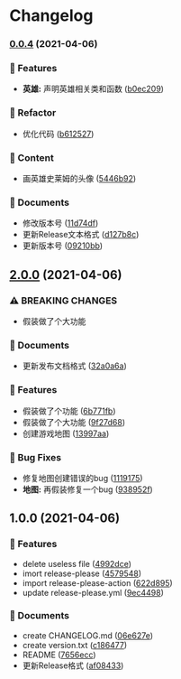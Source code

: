 # Changelog

### [0.0.4](https://www.github.com/HongjianTang/release-test/compare/v2.0.0...v0.0.4) (2021-04-06)


### 🚀 Features

* **英雄:** 声明英雄相关类和函数 ([b0ec209](https://www.github.com/HongjianTang/release-test/commit/b0ec209787d2676fd8178b8fb6a4bb7059471d99))


### 🔨 Refactor

* 优化代码 ([b612527](https://www.github.com/HongjianTang/release-test/commit/b61252795f1e28dfe2b85882b94c3fb6ff045bff))


### 🎨 Content

* 画英雄史莱姆的头像 ([5446b92](https://www.github.com/HongjianTang/release-test/commit/5446b9218cafebf1bfc088d1235f3c6a4da7b78d))


### 📄 Documents

* 修改版本号 ([11d74df](https://www.github.com/HongjianTang/release-test/commit/11d74df7fe684b16414cbb2bd165a9564b989538))
* 更新Release文本格式 ([d127b8c](https://www.github.com/HongjianTang/release-test/commit/d127b8cd30e7017134b2027977220e23d1da84fc))
* 更新版本号 ([09210bb](https://www.github.com/HongjianTang/release-test/commit/09210bb0bc24b21443da9e429576745735658e45))

## [2.0.0](https://www.github.com/HongjianTang/release-test/compare/v1.0.0...v2.0.0) (2021-04-06)


### ⚠ BREAKING CHANGES

* 假装做了个大功能

### 📄 Documents

* 更新发布文档格式 ([32a0a6a](https://www.github.com/HongjianTang/release-test/commit/32a0a6aac200e11e06f2356e7614cd8736c9298e))


### 🚀 Features

* 假装做了个功能 ([6b771fb](https://www.github.com/HongjianTang/release-test/commit/6b771fb7d33be76b2b54ddf8725fa2d24a59d1ec))
* 假装做了个大功能 ([9f27d68](https://www.github.com/HongjianTang/release-test/commit/9f27d688d54607e1659c85c1391dbf0a003a2ce3))
* 创建游戏地图 ([13997aa](https://www.github.com/HongjianTang/release-test/commit/13997aa1f88f45180af26299200c324590dc9f29))


### 🐛 Bug Fixes

* 修复地图创建错误的bug ([1119175](https://www.github.com/HongjianTang/release-test/commit/111917595ed29ed542b4e94c3486410fa787887a))
* **地图:** 再假装修复一个bug ([938952f](https://www.github.com/HongjianTang/release-test/commit/938952f3eb79cd7cce045a7fe04c1e3386bc4bc2))

## 1.0.0 (2021-04-06)


### 🚀 Features

* delete useless file ([4992dce](https://www.github.com/HongjianTang/release-test/commit/4992dce8a7bbaa9dc44d5132bb0ff14c362b37d0))
* imort release-please ([4579548](https://www.github.com/HongjianTang/release-test/commit/457954870ed7bb0716e17afe9c7e9eae1ecddb6e))
* import release-please-action ([622d895](https://www.github.com/HongjianTang/release-test/commit/622d8953277033b8779852b1bedf0a0e96baa84d))
* update release-please.yml ([9ec4498](https://www.github.com/HongjianTang/release-test/commit/9ec4498a3152b77fb1df1a3486076121337f89c7))


### 📄 Documents

* create CHANGELOG.md ([06e627e](https://www.github.com/HongjianTang/release-test/commit/06e627e24e5ee5f6f8379ebad73bef2fe315918d))
* create version.txt ([c186477](https://www.github.com/HongjianTang/release-test/commit/c186477783fe93fd0c20b6771258ea8b9edba707))
* README ([7656ecc](https://www.github.com/HongjianTang/release-test/commit/7656ecc24266e516d5dff6a1a5536d70150df57a))
* 更新Release格式 ([af08433](https://www.github.com/HongjianTang/release-test/commit/af08433fc78d5bc697239814771cab674fd367b9))
